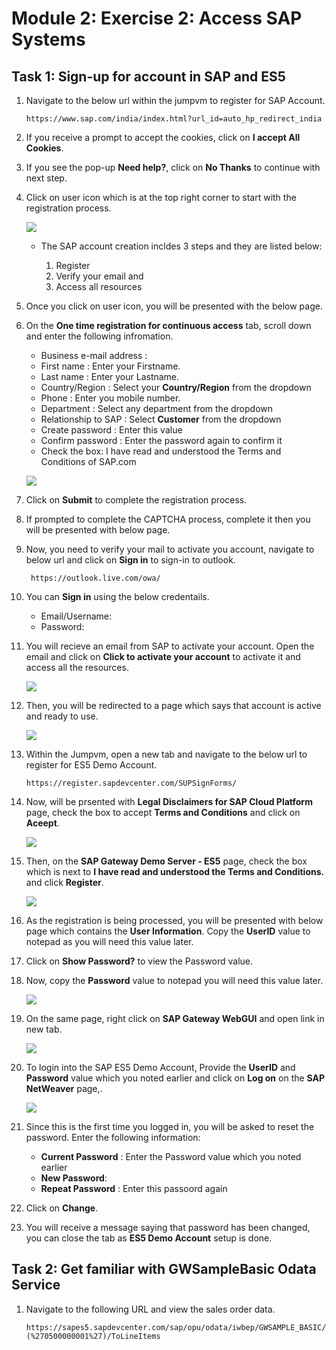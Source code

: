 # Module 2: Exercise 2: Access SAP Systems

## Task 1: Sign-up for account in SAP and ES5

1. Navigate to the below url within the jumpvm to register for SAP Account.

   ```
   https://www.sap.com/india/index.html?url_id=auto_hp_redirect_india
   ```

1. If you receive a prompt to accept the cookies, click on **I accept All Cookies**.

1. If you see the pop-up **Need help?**, click on **No Thanks** to continue with next step.

1. Click on user icon which is at the top right corner to start with the registration process. 

   ![](https://github.com/CloudLabsAI-Azure/AIW-SAP-on-Azure/blob/main/media/M2-Ex2-sapaccount-1.png?raw=true)
   
   - The SAP account creation incldes 3 steps and they are listed below:

      1. Register
      2. Verify your email and
      3. Access all resources
   
1. Once you click on user icon, you will be presented with the below page.

1. On the **One time registration for continuous access** tab, scroll down and enter the following infromation.
 
    - Business e-mail address : <inject key="AzureAdUserEmail"></inject>
    - First name : Enter your Firstname. 
    - Last name : Enter your Lastname. 
    - Country/Region : Select your **Country/Region** from the dropdown
    - Phone : Enter you mobile number.
    - Department : Select any department from the dropdown
    - Relationship to SAP : Select **Customer** from the dropdown
    - Create password : Enter this value <inject key="AzureAdUserPassword"></inject>
    - Confirm password : Enter the password again to confirm it
    - Check the box: I have read and understood the Terms and Conditions of SAP.com

   ![](https://github.com/CloudLabsAI-Azure/AIW-SAP-on-Azure/blob/main/media/M2-Ex2-sapaccount-2.png?raw=true)

1. Click on **Submit** to complete the registration process.

1. If prompted to complete the CAPTCHA process, complete it then you will be presented with below page.

1. Now, you need to verify your mail to activate you account, navigate to below url and click on **Sign in** to sign-in to outlook.

   ```
    https://outlook.live.com/owa/
   ```
    
1. You can **Sign in** using the below credentails.

   * Email/Username: <inject key="AzureAdUserEmail"></inject>
   * Password: <inject key="AzureAdUserPassword"></inject>

1. You will recieve an email from SAP to activate your account. Open the email and click on **Click to activate your account** to activate it and access all the resources.

   ![](https://github.com/CloudLabsAI-Azure/AIW-SAP-on-Azure/blob/main/media/M2-Ex2-sapaccount-3.png?raw=true)

1. Then, you will be redirected to a page which says that account is active and ready to use.

   ![](https://github.com/CloudLabsAI-Azure/AIW-SAP-on-Azure/blob/main/media/M2-Ex2-sapaccount-4.png?raw=true)

1. Within the Jumpvm, open a new tab and navigate to the below url to register for ES5 Demo Account. 

   ```
   https://register.sapdevcenter.com/SUPSignForms/
   ```
   
1. Now, will be prsented with **Legal Disclaimers for SAP Cloud Platform** page, check the box to accept **Terms and Conditions** and click on **Aceept**.

   ![](https://github.com/CloudLabsAI-Azure/AIW-SAP-on-Azure/blob/main/media/M2-Ex2-sapaccount-5.png?raw=true)

1. Then, on the **SAP Gateway Demo Server - ES5** page, check the box which is next to **I have read and understood the Terms and Conditions.** and click **Register**.

   ![](https://github.com/CloudLabsAI-Azure/AIW-SAP-on-Azure/blob/main/media/M2-Ex2-sapaccount-6.png?raw=true)

1. As the registration is being processed, you will be presented with below page which contains the **User Information**. Copy the **UserID** value to notepad as you will need this value later.
 
1. Click on **Show Password?** to view the Password value.

1. Now, copy the **Password** value to notepad you will need this value later.

   ![](https://github.com/CloudLabsAI-Azure/AIW-SAP-on-Azure/blob/main/media/M2-Ex2-sapaccount-7.png?raw=true)

1. On the same page, right click on **SAP Gateway WebGUI** and open link in new tab. 

   ![](https://github.com/CloudLabsAI-Azure/AIW-SAP-on-Azure/blob/main/media/M2-Ex2-sapaccount-8.png?raw=true)

1. To login into the SAP ES5 Demo Account, Provide the **UserID** and **Password** value which you noted earlier and click on **Log on** on the **SAP NetWeaver** page,.

   ![](https://github.com/CloudLabsAI-Azure/AIW-SAP-on-Azure/blob/main/media/M2-Ex2-sapaccount-9.png?raw=true)

1. Since this is the first time you logged in, you will be asked to reset the password. Enter the following information:

   - **Current Password** : Enter the Password value which you noted earlier 
   - **New Password**: <inject key="AzureAdUserPassword"></inject>
   - **Repeat Password** : Enter this passoord again <inject key="AzureAdUserPassword"></inject>
 
1. Click on **Change**.

1. You will receive a message saying that password has been changed, you can close the tab as **ES5 Demo Account** setup is done.

## Task 2: Get familiar with GWSampleBasic Odata Service

1. Navigate to the following URL and view the sales order data.

    ```
    https://sapes5.sapdevcenter.com/sap/opu/odata/iwbep/GWSAMPLE_BASIC/SalesOrderSet?(%270500000001%27)/ToLineItems
    ```
    
